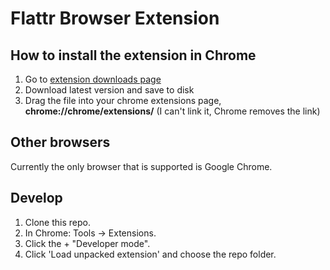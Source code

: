 # Flattr Browser Extension

## How to install the extension in Chrome

 1. Go to [extension downloads page](https://github.com/smgt/flattr-browser-extension/downloads)
 2. Download latest version and save to disk
 3. Drag the file into your chrome extensions page, **chrome://chrome/extensions/** (I can't link it, Chrome removes the link)

## Other browsers

Currently the only browser that is supported is Google Chrome.

## Develop

 1. Clone this repo.
 2. In Chrome: Tools -> Extensions.
 3. Click the + "Developer mode".
 4. Click 'Load unpacked extension' and choose the repo folder.

